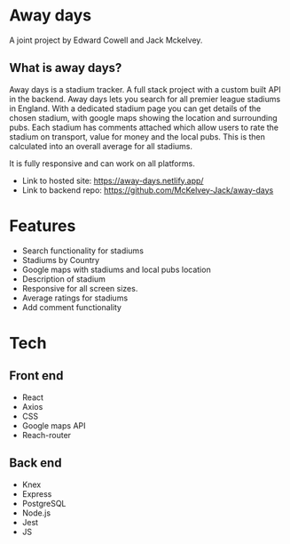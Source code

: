 # Away days 
A joint project by Edward Cowell and Jack Mckelvey. 

## What is away days? 

Away days is a stadium tracker. A full stack project with a custom built API in the backend. Away days lets you search for all premier league stadiums in England. With a dedicated stadium page you can get details of the chosen stadium, with google maps showing the location and surrounding pubs. Each stadium has comments attached which allow users to rate the stadium on transport, value for money and the local pubs. This is then calculated into an overall average for all stadiums. 

It is fully responsive and can work on all platforms. 

* Link to hosted site: https://away-days.netlify.app/
* Link to backend repo: https://github.com/McKelvey-Jack/away-days


# Features

* Search functionality for stadiums
* Stadiums by Country 
* Google maps with stadiums and local pubs location
* Description of stadium 
* Responsive for all screen sizes. 
* Average ratings for stadiums
* Add comment functionality


# Tech
## Front end
* React 
* Axios
* CSS
* Google maps API
* Reach-router

## Back end
* Knex
* Express
* PostgreSQL
* Node.js
* Jest
* JS



